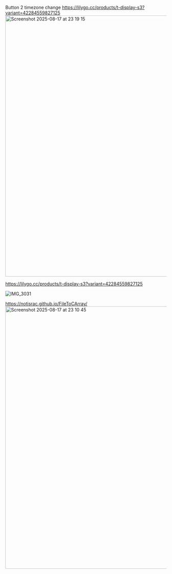 Button 2 timezone change
https://lilygo.cc/products/t-display-s3?variant=42284559827125
<img width="1370" height="815" alt="Screenshot 2025-08-17 at 23 19 15" src="https://github.com/user-attachments/assets/917cafe6-4eca-4ba6-a1b5-e9f92d21db8f" />


https://lilygo.cc/products/t-display-s3?variant=42284559827125

![IMG_3031](https://github.com/user-attachments/assets/40c90c24-5985-422a-90e0-2146ed9cf51f)





https://notisrac.github.io/FileToCArray/
<img width="1006" height="819" alt="Screenshot 2025-08-17 at 23 10 45" src="https://github.com/user-attachments/assets/6a46e782-5641-4510-8ed9-3dcad449090b" />
